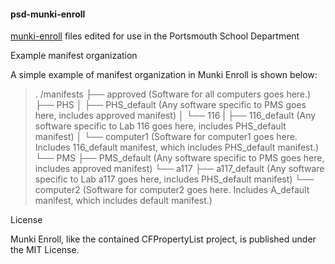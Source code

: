 #### psd-munki-enroll

[munki-enroll](https://github.com/edingc/munki-enroll) files edited for use in the Portsmouth School Department


Example manifest organization

A simple example of manifest organization in Munki Enroll is shown below:

>. /manifests
>├── approved (Software for all computers goes here.) 
>├── PHS 
│   ├── PHS_default (Any software specific to PMS goes here, includes approved manifest) 
│   └── 116 
|       ├── 116_default (Any software specific to Lab 116 goes here, includes PHS_default manifest)
│       └── computer1 (Software for computer1 goes here. Includes 116_default manifest, which includes PHS_default manifest.)
└── PMS
    ├── PMS_default (Any software specific to PMS goes here, includes approved manifest)
    └── a117
        ├── a117_default (Any software specific to Lab a117 goes here, includes PHS_default manifest)
        └── computer2 (Software for computer2 goes here. Includes A_default manifest, which includes default manifest.)



License

Munki Enroll, like the contained CFPropertyList project, is published under the MIT License.
